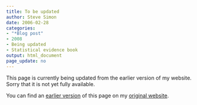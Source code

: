 ```yaml
---
title: To be updated
author: Steve Simon
date: 2006-02-28
categories:
- "*Blog post"
- 2008
- Being updated
- Statistical evidence book
output: html_document
page_update: no
---
```


This page is currently being updated from the earlier version of my website. Sorry that it is not yet fully available.

<!---More--->


You can find an [earlier version][sim1] of this page on my [original website][sim2].

[sim1]: http://www.pmean.com/08/Update060228.html
[sim2]: http://www.pmean.com/original_site.html
